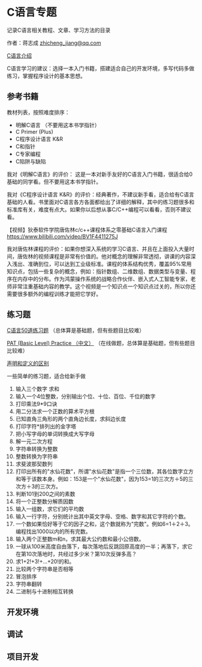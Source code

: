 # C语言专题

记录C语言相关教程、文章、学习方法的目录     

作者：蒋志成     zhicheng_jiang@qq.com



[C语言介绍](clang/C语言介绍.html)



C语言学习的建议：选择一本入门书籍，搭建适合自己的开发环境，多写代码多做练习，掌握程序设计的基本思想。



## 参考书籍

教材列表，按照难度排序：

+ 明解C语言 （不要用这本书学指针）
+ C Primer (Plus)
+ C程序设计语言 K&R
+ C和指针
+ C专家编程
+ C陷阱与缺陷



我对《明解C语言》的评价： 这是一本对新手友好的C语言入门书籍，很适合给0基础的同学看。但不要用这本书学指针。



我对《C程序设计语言 K&R》的评价：经典著作，不建议新手看，适合给有C语言基础的人看。书里面对C语言各方各面都给出了详细的解释，其中的练习题很多和标准库有关，难度有点大。如果你以后想从事C/C++编程可以看看，否则不建议看。



【视频】狄泰软件学院唐佐林c/c++课程体系之零基础C语言入门课程  
https://www.bilibili.com/video/BV1F4411275J



我对唐佐林课程的评价：如果你想深入系统的学习C语言、并且在上面投入大量时间，唐佐林的视频课程是非常有价值的。他对概念的理解非常透彻，讲课的内容深入浅出、准确到位，可以达到工业级标准。课程的体系结构优秀，覆盖95%常用知识点，包括一些复杂的概念，例如：指针数组、二维数组、数据类型与变量、程序在内存中的分布。作为鸿蒙操作系统的战略合作伙伴、嵌入式人工智能专家，老师非常注重基础内容的教学。这个视频是一个知识点一个知识点过关的，所以你还需要很多额外的编程训练才能把它学好。



## 练习题

[C语言50道练习题](clang/c_50.html)   （总体算是基础题，但有些题目比较难）

[PAT (Basic Level) Practice （中文）](https://pintia.cn/problem-sets/994805260223102976/problems/type/7)  （在线做题，总体算是基础题，但有些题目比较难）

[声明和定义的区别](https://www.geeksforgeeks.org/difference-between-definition-and-declaration/)



一些简单的练习题，适合给新手做

01. 输入三个数字 求和
02. 输入一个4位整数，分别输出个位、十位、百位、千位的数字
03. 打印乘法9*9口诀
04. 用二分法求一个正数的算术平方根
05. 已知直角三角形的两个直角边长度，求斜边长度
06. 打印字符*排列出的金字塔
07. 把小写字母的单词转换成大写字母
08. 解一元二次方程
09. 字符串转换为整数
10. 整数转换为字符串
11. 求斐波那契数列
12. 打印出所有的"水仙花数"，所谓"水仙花数"是指一个三位数，其各位数字立方和等于该数本身。例如：153是一个"水仙花数"，因为153=1的三次方＋5的三次方＋3的三次方。
13. 判断101到200之间的素数
14. 将一个正整数分解质因数
15. 输入一组数，求它们的平均数
16. 输入一行字符，分别统计出其中英文字母、空格、数字和其它字符的个数。
17. 一个数如果恰好等于它的因子之和，这个数就称为"完数"。例如6=1＋2＋3。编程找出1000以内的所有完数。
18. 输入两个正整数m和n，求其最大公约数和最小公倍数。
19. 一球从100米高度自由落下，每次落地后反跳回原高度的一半；再落下，求它在第10次落地时，共经过多少米？第10次反弹多高？
20. 求1+2!+3!+...+20!的和。
21. 比较两个字符串是否相等
22. 冒泡排序
23. 字符串翻转
24. 二进制与十进制相互转换



## 开发环境





## 调试



## 项目开发

